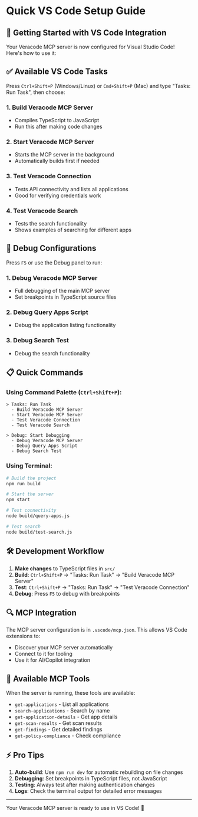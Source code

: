 # Quick VS Code Setup Guide

## 🚀 **Getting Started with VS Code Integration**

Your Veracode MCP server is now configured for Visual Studio Code! Here's how to use it:

## ✅ **Available VS Code Tasks**

Press `Ctrl+Shift+P` (Windows/Linux) or `Cmd+Shift+P` (Mac) and type "Tasks: Run Task", then choose:

### 1. **Build Veracode MCP Server**
- Compiles TypeScript to JavaScript
- Run this after making code changes

### 2. **Start Veracode MCP Server** 
- Starts the MCP server in the background
- Automatically builds first if needed

### 3. **Test Veracode Connection**
- Tests API connectivity and lists all applications
- Good for verifying credentials work

### 4. **Test Veracode Search**
- Tests the search functionality
- Shows examples of searching for different apps

## 🔧 **Debug Configurations**

Press `F5` or use the Debug panel to run:

### 1. **Debug Veracode MCP Server**
- Full debugging of the main MCP server
- Set breakpoints in TypeScript source files

### 2. **Debug Query Apps Script**
- Debug the application listing functionality

### 3. **Debug Search Test**
- Debug the search functionality

## 📋 **Quick Commands**

### Using Command Palette (`Ctrl+Shift+P`):

```
> Tasks: Run Task
  - Build Veracode MCP Server
  - Start Veracode MCP Server
  - Test Veracode Connection
  - Test Veracode Search

> Debug: Start Debugging
  - Debug Veracode MCP Server
  - Debug Query Apps Script
  - Debug Search Test
```

### Using Terminal:

```bash
# Build the project
npm run build

# Start the server
npm start

# Test connectivity
node build/query-apps.js

# Test search
node build/test-search.js
```

## 🛠️ **Development Workflow**

1. **Make changes** to TypeScript files in `src/`
2. **Build**: `Ctrl+Shift+P` → "Tasks: Run Task" → "Build Veracode MCP Server"
3. **Test**: `Ctrl+Shift+P` → "Tasks: Run Task" → "Test Veracode Connection"
4. **Debug**: Press `F5` to debug with breakpoints

## 🔍 **MCP Integration**

The MCP server configuration is in `.vscode/mcp.json`. This allows VS Code extensions to:

- Discover your MCP server automatically
- Connect to it for tooling
- Use it for AI/Copilot integration

## 🎯 **Available MCP Tools**

When the server is running, these tools are available:

- `get-applications` - List all applications
- `search-applications` - Search by name
- `get-application-details` - Get app details
- `get-scan-results` - Get scan results
- `get-findings` - Get detailed findings
- `get-policy-compliance` - Check compliance

## ⚡ **Pro Tips**

1. **Auto-build**: Use `npm run dev` for automatic rebuilding on file changes
2. **Debugging**: Set breakpoints in TypeScript files, not JavaScript
3. **Testing**: Always test after making authentication changes
4. **Logs**: Check the terminal output for detailed error messages

---

Your Veracode MCP server is ready to use in VS Code! 🚀
